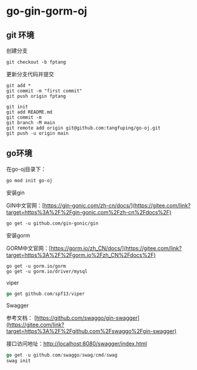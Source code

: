 # go-gin-gorm-oj

## git 环境

创建分支

```
git checkout -b fptang
```

更新分支代码并提交

```
git add *
git commit -m "first commit"
git push origin fptang
```



```
git init
git add README.md
git commit -m 
git branch -M main
git remote add origin git@github.com:tangfuping/go-oj.git
git push -u origin main
```



## go环境

在go-oj目录下：

```
go mod init go-oj
```



安装gin

GIN中文官网：[https://gin-gonic.com/zh-cn/docs/](https://gitee.com/link?target=https%3A%2F%2Fgin-gonic.com%2Fzh-cn%2Fdocs%2F)

```
go get -u github.com/gin-gonic/gin
```

安装gorm

GORM中文官网：[https://gorm.io/zh_CN/docs/](https://gitee.com/link?target=https%3A%2F%2Fgorm.io%2Fzh_CN%2Fdocs%2F)

```
go get -u gorm.io/gorm
go get -u gorm.io/driver/mysql

```

viper

```go
go get github.com/spf13/viper
```

Swagger

参考文档： [https://github.com/swaggo/gin-swagger](https://gitee.com/link?target=https%3A%2F%2Fgithub.com%2Fswaggo%2Fgin-swagger) 

接口访问地址：[http://localhost:8080/swagger/index.html](https://gitee.com/link?target=http%3A%2F%2Flocalhost%3A8080%2Fswagger%2Findex.html)

```go
go get -u github.com/swaggo/swag/cmd/swag
swag init
```

